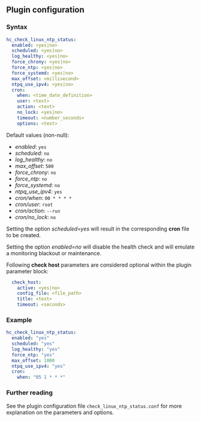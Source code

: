 ## Plugin configuration

### Syntax

```yaml
hc_check_linux_ntp_status:
  enabled: <yes|no>
  scheduled: <yes|no>
  log_healthy: <yes|no>
  force_chrony: <yes|no>
  force_ntp: <yes|no>
  force_systemd: <yes|no>
  max_offset: <millisecond>
  ntpq_use_ipv4: <yes|no>
  cron:
    when: <time_date_definition>
    user: <text>
    action: <text>
    no_lock: <yes|no>
    timeout: <number_seconds>
    options: <text>  
```

Default values (non-null):
* *enabled*: `yes`
* *scheduled*: `no`
* *log_healthy*: `no`
* *max_offset*: `500`
* *force_chrony*: `no`
* *force_ntp*: `no`
* *force_systemd*: `no`
* *ntpq_use_ipv4*: `yes`
* *cron/when*: `00 * * * *`
* *cron/user*: `root`
* *cron/action*: `--run`
* *cron/no_lock*: `no`

Setting the option *scheduled=yes* will result in the corresponding **cron** file to be created.

Setting the option *enabled=no* will disable the health check and will emulate a monitoring blackout or maintenance.

Following **check host** parameters are considered optional within the plugin parameter block:

```yaml
  check_host:
    active: <yes|no>
    config_file: <file_path>
    title: <text>
    timeout: <seconds>
```

### Example

```yaml
hc_check_linux_ntp_status:
  enabled: "yes"
  scheduled: "yes"    
  log_healthy: "yes"
  force_ntp: "yes"
  max_offset: 1000
  ntpq_use_ipv4: "yes"
  cron:
    when: "05 1 * * *"  
```

### Further reading

See the plugin configuration file `check_linux_ntp_status.conf` for more explanation on the parameters and options.
